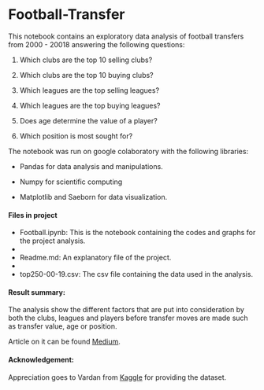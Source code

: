 # Football-Transfer
This notebook contains an exploratory data analysis of football transfers from 2000 - 20018 answering the following questions:

1. Which clubs are the top 10 selling clubs?

2. Which clubs are the top 10 buying clubs?

3. Which leagues are the top selling leagues?

4. Which leagues are the top buying leagues?

5. Does age determine the value of a player?

6. Which position is most sought for?

The notebook was run on google colaboratory with the following libraries:

* Pandas for data analysis and manipulations.

* Numpy for scientific computing

* Matplotlib and Saeborn for data visualization.

#### Files in project
* Football.ipynb: This is the notebook containing the codes and graphs for the project analysis.
* 
* Readme.md: An explanatory file of the project.
* 
* top250-00-19.csv: The csv file containing the data used in the analysis.

#### Result summary: 

The analysis show the different factors that are put into consideration by both the clubs, leagues and players before transfer moves are made such as transfer value, age or position.

Article on it can be found [Medium](https://nwosunneoma.medium.com/eda-on-football-transfers-between-200-2018-a004e06ef087).

#### Acknowledgement:

Appreciation goes to Vardan from [Kaggle](https://www.kaggle.com/vardan95ghazaryan/top-250-football-transfers-from-2000-to-2018) for providing the dataset.
